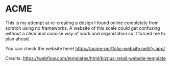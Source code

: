 # ACME
This is my attempt at re-creating a design I found online completely from scratch using no frameworks. 
A website of this scale could get confusing without a clear and concise way of work and organization so it forced me to plan ahead.

You can check the website here!
https://acme-portfolio-website.netlify.app/

Credits:
https://webflow.com/templates/html/biznus-retail-website-template


